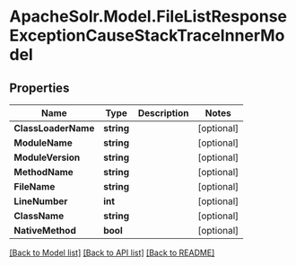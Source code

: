 # ApacheSolr.Model.FileListResponseExceptionCauseStackTraceInnerModel

## Properties

Name | Type | Description | Notes
------------ | ------------- | ------------- | -------------
**ClassLoaderName** | **string** |  | [optional] 
**ModuleName** | **string** |  | [optional] 
**ModuleVersion** | **string** |  | [optional] 
**MethodName** | **string** |  | [optional] 
**FileName** | **string** |  | [optional] 
**LineNumber** | **int** |  | [optional] 
**ClassName** | **string** |  | [optional] 
**NativeMethod** | **bool** |  | [optional] 

[[Back to Model list]](../README.md#documentation-for-models) [[Back to API list]](../README.md#documentation-for-api-endpoints) [[Back to README]](../README.md)

